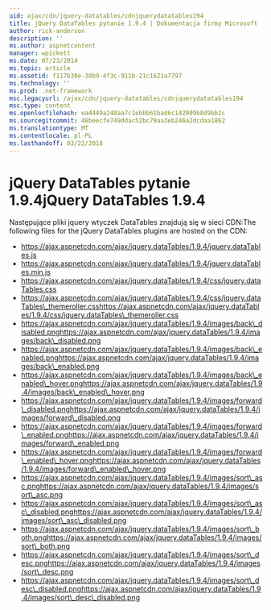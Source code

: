 ```yaml
---
uid: ajax/cdn/jquery-datatables/cdnjquerydatatables194
title: jQuery DataTables pytanie 1.9.4 | Dokumentacja firmy Microsoft
author: rick-anderson
description: ''
ms.author: aspnetcontent
manager: wpickett
ms.date: 07/23/2014
ms.topic: article
ms.assetid: f117b38e-38b9-4f3c-911b-21c1621a7797
ms.technology: ''
ms.prod: .net-framework
msc.legacyurl: /ajax/cdn/jquery-datatables/cdnjquerydatatables194
msc.type: content
ms.openlocfilehash: ea4449a248aa7c1ebbb61bad6c142009b8d9bb2c
ms.sourcegitcommit: 48beecfe749ddac52bc79aa3eb246a2dcdaa1862
ms.translationtype: MT
ms.contentlocale: pl-PL
ms.lasthandoff: 03/22/2018
---
```

<a name="jquery-datatables-194"></a><span data-ttu-id="6b6f1-102">jQuery DataTables pytanie 1.9.4</span><span class="sxs-lookup"><span data-stu-id="6b6f1-102">jQuery DataTables 1.9.4</span></span>
====================
<span data-ttu-id="6b6f1-103">Następujące pliki jquery wtyczek DataTables znajdują się w sieci CDN:</span><span class="sxs-lookup"><span data-stu-id="6b6f1-103">The following files for the jQuery DataTables plugins are hosted on the CDN:</span></span>

- https://ajax.aspnetcdn.com/ajax/jquery.dataTables/1.9.4/jquery.dataTables.js
- https://ajax.aspnetcdn.com/ajax/jquery.dataTables/1.9.4/jquery.dataTables.min.js
- https://ajax.aspnetcdn.com/ajax/jquery.dataTables/1.9.4/css/jquery.dataTables.css
- <span data-ttu-id="6b6f1-104">https://ajax.aspnetcdn.com/ajax/jquery.dataTables/1.9.4/css/jquery.dataTables\_themeroller.css</span><span class="sxs-lookup"><span data-stu-id="6b6f1-104">https://ajax.aspnetcdn.com/ajax/jquery.dataTables/1.9.4/css/jquery.dataTables\_themeroller.css</span></span>
- <span data-ttu-id="6b6f1-105">https://ajax.aspnetcdn.com/ajax/jquery.dataTables/1.9.4/images/back\_disabled.png</span><span class="sxs-lookup"><span data-stu-id="6b6f1-105">https://ajax.aspnetcdn.com/ajax/jquery.dataTables/1.9.4/images/back\_disabled.png</span></span>
- <span data-ttu-id="6b6f1-106">https://ajax.aspnetcdn.com/ajax/jquery.dataTables/1.9.4/images/back\_enabled.png</span><span class="sxs-lookup"><span data-stu-id="6b6f1-106">https://ajax.aspnetcdn.com/ajax/jquery.dataTables/1.9.4/images/back\_enabled.png</span></span>
- <span data-ttu-id="6b6f1-107">https://ajax.aspnetcdn.com/ajax/jquery.dataTables/1.9.4/images/back\_enabled\_hover.png</span><span class="sxs-lookup"><span data-stu-id="6b6f1-107">https://ajax.aspnetcdn.com/ajax/jquery.dataTables/1.9.4/images/back\_enabled\_hover.png</span></span>
- <span data-ttu-id="6b6f1-108">https://ajax.aspnetcdn.com/ajax/jquery.dataTables/1.9.4/images/forward\_disabled.png</span><span class="sxs-lookup"><span data-stu-id="6b6f1-108">https://ajax.aspnetcdn.com/ajax/jquery.dataTables/1.9.4/images/forward\_disabled.png</span></span>
- <span data-ttu-id="6b6f1-109">https://ajax.aspnetcdn.com/ajax/jquery.dataTables/1.9.4/images/forward\_enabled.png</span><span class="sxs-lookup"><span data-stu-id="6b6f1-109">https://ajax.aspnetcdn.com/ajax/jquery.dataTables/1.9.4/images/forward\_enabled.png</span></span>
- <span data-ttu-id="6b6f1-110">https://ajax.aspnetcdn.com/ajax/jquery.dataTables/1.9.4/images/forward\_enabled\_hover.png</span><span class="sxs-lookup"><span data-stu-id="6b6f1-110">https://ajax.aspnetcdn.com/ajax/jquery.dataTables/1.9.4/images/forward\_enabled\_hover.png</span></span>
- <span data-ttu-id="6b6f1-111">https://ajax.aspnetcdn.com/ajax/jquery.dataTables/1.9.4/images/sort\_asc.png</span><span class="sxs-lookup"><span data-stu-id="6b6f1-111">https://ajax.aspnetcdn.com/ajax/jquery.dataTables/1.9.4/images/sort\_asc.png</span></span>
- <span data-ttu-id="6b6f1-112">https://ajax.aspnetcdn.com/ajax/jquery.dataTables/1.9.4/images/sort\_asc\_disabled.png</span><span class="sxs-lookup"><span data-stu-id="6b6f1-112">https://ajax.aspnetcdn.com/ajax/jquery.dataTables/1.9.4/images/sort\_asc\_disabled.png</span></span>
- <span data-ttu-id="6b6f1-113">https://ajax.aspnetcdn.com/ajax/jquery.dataTables/1.9.4/images/sort\_both.png</span><span class="sxs-lookup"><span data-stu-id="6b6f1-113">https://ajax.aspnetcdn.com/ajax/jquery.dataTables/1.9.4/images/sort\_both.png</span></span>
- <span data-ttu-id="6b6f1-114">https://ajax.aspnetcdn.com/ajax/jquery.dataTables/1.9.4/images/sort\_desc.png</span><span class="sxs-lookup"><span data-stu-id="6b6f1-114">https://ajax.aspnetcdn.com/ajax/jquery.dataTables/1.9.4/images/sort\_desc.png</span></span>
- <span data-ttu-id="6b6f1-115">https://ajax.aspnetcdn.com/ajax/jquery.dataTables/1.9.4/images/sort\_desc\_disabled.png</span><span class="sxs-lookup"><span data-stu-id="6b6f1-115">https://ajax.aspnetcdn.com/ajax/jquery.dataTables/1.9.4/images/sort\_desc\_disabled.png</span></span>
